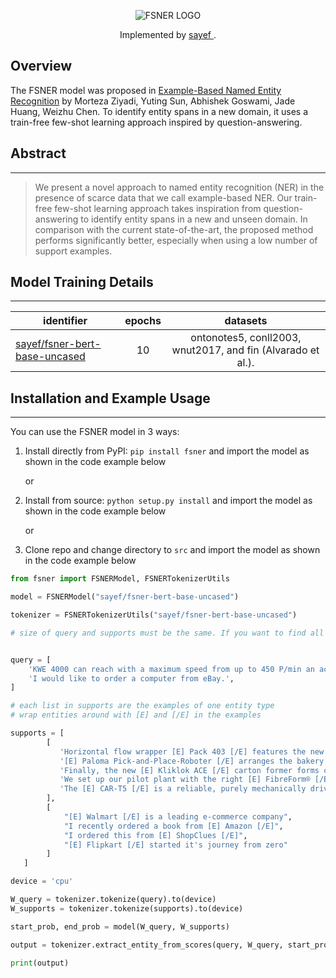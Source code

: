 <p align="center"> <img src="http://sayef.tech:8082/uploads/FSNER-LOGO-2.png" alt="FSNER LOGO"> </p>

<p align="center">
  Implemented by <a href="https://huggingface.co/sayef"> sayef </a>. 
</p>

## Overview

The FSNER model was proposed in [Example-Based Named Entity Recognition](https://arxiv.org/abs/2008.10570) by Morteza Ziyadi, Yuting Sun, Abhishek Goswami, Jade Huang, Weizhu Chen. To identify entity spans in a new domain, it uses a train-free few-shot learning approach inspired by question-answering.



## Abstract
----
> We present a novel approach to named entity recognition (NER) in the presence of scarce data that we call example-based NER. Our train-free few-shot learning approach takes inspiration from question-answering to identify entity spans in a new and unseen domain. In comparison with the current state-of-the-art, the proposed method performs significantly better, especially when using a low number of support examples.



## Model Training Details
-----

| identifier        | epochs           | datasets  |
| ---------- |:----------:| :-----:|
| [sayef/fsner-bert-base-uncased](https://huggingface.co/sayef/fsner-bert-base-uncased)      | 10 | ontonotes5, conll2003, wnut2017, and fin (Alvarado et al.). |


## Installation and Example Usage
------

You can use the FSNER model in 3 ways:

1. Install directly from PyPI: `pip install fsner` and import the model as shown in the code example below

    or

2. Install from source: `python setup.py install` and import the model as shown in the code example below

    or

3. Clone repo and change directory to `src` and import the model as shown in the code example below



```python
from fsner import FSNERModel, FSNERTokenizerUtils

model = FSNERModel("sayef/fsner-bert-base-uncased")

tokenizer = FSNERTokenizerUtils("sayef/fsner-bert-base-uncased")

# size of query and supports must be the same. If you want to find all the entitites in one particular query, just repeat the same query n times where n is equal to the number of supports (or entities).


query = [
    'KWE 4000 can reach with a maximum speed from up to 450 P/min an accuracy from 50 mg',
    'I would like to order a computer from eBay.',
]

# each list in supports are the examples of one entity type
# wrap entities around with [E] and [/E] in the examples

supports = [
        [
           'Horizontal flow wrapper [E] Pack 403 [/E] features the new retrofit-kit „paper-ON-form“',
           '[E] Paloma Pick-and-Place-Roboter [/E] arranges the bakery products for the downstream tray-forming equipment',
           'Finally, the new [E] Kliklok ACE [/E] carton former forms cartons and trays without the use of glue',
           'We set up our pilot plant with the right [E] FibreForm® [/E] configuration to make prototypes for your marketing tests and package validation',
           'The [E] CAR-T5 [/E] is a reliable, purely mechanically driven cartoning machine for versatile application fields'
        ],
        [
            "[E] Walmart [/E] is a leading e-commerce company",
            "I recently ordered a book from [E] Amazon [/E]",
            "I ordered this from [E] ShopClues [/E]",
            "[E] Flipkart [/E] started it's journey from zero"
        ]
   ]

device = 'cpu'

W_query = tokenizer.tokenize(query).to(device)
W_supports = tokenizer.tokenize(supports).to(device)

start_prob, end_prob = model(W_query, W_supports)

output = tokenizer.extract_entity_from_scores(query, W_query, start_prob, end_prob, thresh=0.50)

print(output)
```
